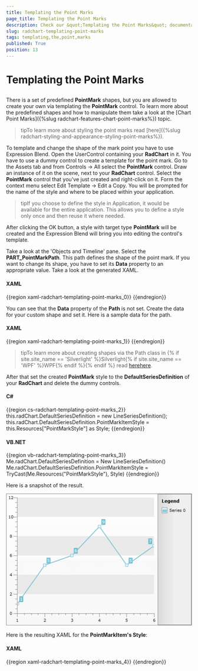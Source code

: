 ```yaml
---
title: Templating the Point Marks
page_title: Templating the Point Marks
description: Check our &quot;Templating the Point Marks&quot; documentation article for the RadChart WPF control.
slug: radchart-templating-point-marks
tags: templating,the,point,marks
published: True
position: 13
---
```


# Templating the Point Marks



## 

There is a set of predefined __PointMark__ shapes, but you are allowed to create your own via templating the __PointMark__ control. To learn more about the predefined shapes and how to manipulate them take a look at the [Chart Point Marks]({%slug radchart-features-chart-point-marks%}) topic.

>tipTo learn more about styling the point marks read [here]({%slug radchart-styling-and-appearance-styling-point-marks%}).

To template and change the shape of the mark point you have to use Expression Blend. Open the UserControl containing your __RadChart__ in it. You have to use a dummy control to create a template for the point mark. Go to the Assets tab and from Controls -> All select the __PointMark__ control. Draw an instance of it on the scene, next to your __RadChart__ control. Select the __PointMark__ control that you've just created and right-click on it. Form the context menu select Edit Template -> Edit a Copy. You will be prompted for the name of the style and where to be placed within your application.

>tipIf you choose to define the style in Application, it would be available for the entire application. This allows you to define a style only once and then reuse it where needed.

After clicking the OK button, a style with target type __PointMark__ will be created and the Expression Blend will bring you into editing the control's template.

Take a look at the 'Objects and Timeline' pane. Select the __PART_PointMarkPath__. This path defines the shape of the point mark. If you want to change its shape, you have to set its __Data__ property to an appropriate value. Take a look at the generated XAML.

#### __XAML__

{{region xaml-radchart-templating-point-marks_0}}
	<Style x:Key="PointMarkStyle" TargetType="telerik:PointMark">
	    <Setter Property="Size" Value="10" />
	    <Setter Property="Template">
	        <Setter.Value>
	            <ControlTemplate TargetType="telerik:PointMark">
	                <Canvas>
	                    <Path x:Name="PART_PointMarkPath"
	                          Canvas.Left="{TemplateBinding PointMarkCanvasLeft}"
	                          Canvas.Top="{TemplateBinding PointMarkCanvasTop}"
	                          Width="{TemplateBinding Size}"
	                          Height="{TemplateBinding Size}"
	                          Stretch="Fill"
	                          Style="{TemplateBinding ShapeStyle}" />
	                </Canvas>
	            </ControlTemplate>
	        </Setter.Value>
	    </Setter>
	</Style>
{{endregion}}



You can see that the __Data__ property of the __Path__ is not set. Create the data for your custom shape and set it. Here is a sample data for the path.

#### __XAML__

{{region xaml-radchart-templating-point-marks_1}}
	<Path x:Name="PART_PointMarkPath"
	      Canvas.Left="{TemplateBinding PointMarkCanvasLeft}"
	      Canvas.Top="{TemplateBinding PointMarkCanvasTop}"
	      Width="{TemplateBinding Size}"
	      Height="{TemplateBinding Size}"
	      Data="F1 M 6.5,3.5 L 3.5,0.5 0.5,3.5 3.5,6.5 0.5,9.5 3.5,12.5 6.5,9.5 9.5,12.5 12.5,9.5 9.5,6.5 12.5,3.5 9.5,0.5 6.5,3.5 Z"
	      Stretch="Fill"
	      Style="{TemplateBinding ShapeStyle}" />
{{endregion}}



>tipTo learn more about creating shapes via the Path class in {% if site.site_name == 'Silverlight' %}Silverlight{% if site.site_name == 'WPF' %}WPF{% endif %}{% endif %} read [here](http://msdn.microsoft.com/en-us/library/cc189041%28VS.95%29.aspx)[here](http://msdn.microsoft.com/en-us/library/ms752293.aspx).

After that set the created __PointMark__ style to the __DefaultSeriesDefinition__ of your __RadChart__ and delete the dummy controls.

#### __C#__

{{region cs-radchart-templating-point-marks_2}}
	this.radChart.DefaultSeriesDefinition = new LineSeriesDefinition();
	this.radChart.DefaultSeriesDefinition.PointMarkItemStyle = this.Resources["PointMarkStyle"] as Style;
{{endregion}}



#### __VB.NET__

{{region vb-radchart-templating-point-marks_3}}
	Me.radChart.DefaultSeriesDefinition = New LineSeriesDefinition()
	Me.radChart.DefaultSeriesDefinition.PointMarkItemStyle = TryCast(Me.Resources("PointMarkStyle"), Style)
{{endregion}}



Here is a snapshot of the result.

![](images/RadChart_TemplatingPointMarks_06.png)

Here is the resulting XAML for the __PointMarkItem's Style__:

#### __XAML__

{{region xaml-radchart-templating-point-marks_4}}
	<Style x:Key="PointMarkStyle" TargetType="telerik:PointMark">
	    <Setter Property="Size" Value="10" />
	    <Setter Property="Template">
	        <Setter.Value>
	            <ControlTemplate TargetType="telerik:PointMark">
	                <Canvas>
	                    <Path x:Name="PART_PointMarkPath"
	                          Canvas.Left="{TemplateBinding PointMarkCanvasLeft}"
	                          Canvas.Top="{TemplateBinding PointMarkCanvasTop}"
	                          Width="{TemplateBinding Size}"
	                          Height="{TemplateBinding Size}"
	                          Data="F1 M 6.5,3.5 L 3.5,0.5 0.5,3.5 3.5,6.5 0.5,9.5 3.5,12.5 6.5,9.5 9.5,12.5 12.5,9.5 9.5,6.5 12.5,3.5 9.5,0.5 6.5,3.5 Z"
	                          Stretch="Fill"
	                          Style="{TemplateBinding ShapeStyle}" />
	                </Canvas>
	            </ControlTemplate>
	        </Setter.Value>
	    </Setter>
	</Style>
{{endregion}}